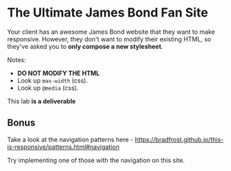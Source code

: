 # The Ultimate James Bond Fan Site

Your client has an awesome James Bond website that they want to make responsive. However, they don't want to modify their existing HTML, so they've asked you to **only compose a new stylesheet**.

Notes:

- **DO NOT MODIFY THE HTML**
- Look up `max-width` (css).
- Look up `@media` (css).

This lab **is a deliverable**

## Bonus

Take a look at the navigation patterns here - https://bradfrost.github.io/this-is-responsive/patterns.html#navigation

Try implementing one of those with the navigation on this site.